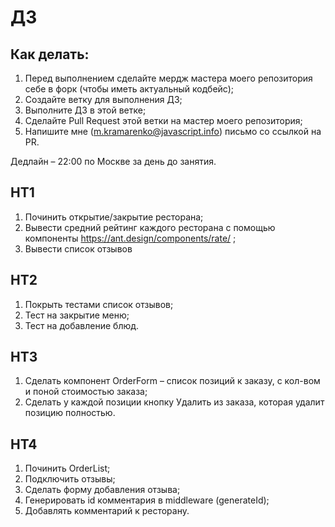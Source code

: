 # ДЗ

## Как делать:

1. Перед выполнением сделайте мердж мастера моего репозитория себе в форк (чтобы иметь актуальный кодбейс);
2. Создайте ветку для выполнения ДЗ;
3. Выполните ДЗ в этой ветке;
4. Сделайте Pull Request этой ветки на мастер моего репозитория;
5. Напишите мне (m.kramarenko@javascript.info) письмо со ссылкой на PR.

Дедлайн – 22:00 по Москве за день до занятия.


## HT1
1. Починить открытие/закрытие ресторана;
2. Вывести средний рейтинг каждого ресторана с помощью компоненты https://ant.design/components/rate/ ;
3. Вывести список отзывов

## HT2
1. Покрыть тестами список отзывов;
2. Тест на закрытие меню;
3. Тест на добавление блюд.

## HT3
1. Сделать компонент OrderForm – список позиций к заказу, с кол-вом и поной стоимостью заказа;
2. Сделать у каждой позиции кнопку Удалить из заказа, которая удалит позицию полностью.

## HT4
1. Починить OrderList;
2. Подключить отзывы;
3. Сделать форму добавления отзыва;
4. Генерировать id комментария в middleware (generateId);
5. Добавлять комментарий к ресторану.
